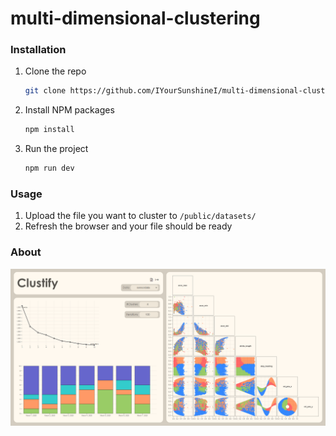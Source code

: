 # multi-dimensional-clustering

### Installation

1. Clone the repo
   ```sh
   git clone https://github.com/IYourSunshineI/multi-dimensional-clustering.git
   ```
2. Install NPM packages
   ```sh
   npm install
   ```
3. Run the project
   ```sh
   npm run dev
   ```

### Usage

1. Upload the file you want to cluster to ```/public/datasets/```
2. Refresh the browser and your file should be ready


### About
![image](https://github.com/IYourSunshineI/multi-dimensional-clustering/blob/main/Screenshot.png)
